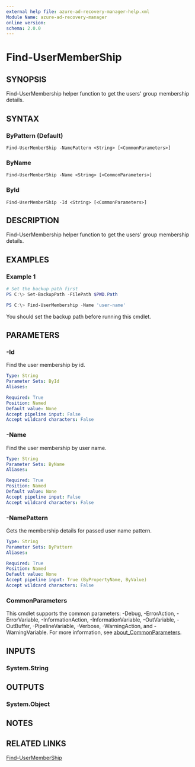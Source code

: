 ```yaml
---
external help file: azure-ad-recovery-manager-help.xml
Module Name: azure-ad-recovery-manager
online version:
schema: 2.0.0
---
```


# Find-UserMemberShip

## SYNOPSIS

Find-UserMembership helper function to get the users' group membership details.

## SYNTAX

### ByPattern (Default)
```
Find-UserMemberShip -NamePattern <String> [<CommonParameters>]
```

### ByName
```
Find-UserMemberShip -Name <String> [<CommonParameters>]
```

### ById
```
Find-UserMemberShip -Id <String> [<CommonParameters>]
```

## DESCRIPTION

Find-UserMembership helper function to get the users' group membership details.

## EXAMPLES

### Example 1

```powershell
# Set the backup path first
PS C:\> Set-BackupPath -FilePath $PWD.Path

PS C:\> Find-UserMembership -Name 'user-name'
```

You should set the backup path before running this cmdlet.

## PARAMETERS

### -Id

Find the user membership by id.

```yaml
Type: String
Parameter Sets: ById
Aliases:

Required: True
Position: Named
Default value: None
Accept pipeline input: False
Accept wildcard characters: False
```

### -Name

Find the user membership by user name.

```yaml
Type: String
Parameter Sets: ByName
Aliases:

Required: True
Position: Named
Default value: None
Accept pipeline input: False
Accept wildcard characters: False
```

### -NamePattern

Gets the membership details for passed user name pattern.

```yaml
Type: String
Parameter Sets: ByPattern
Aliases:

Required: True
Position: Named
Default value: None
Accept pipeline input: True (ByPropertyName, ByValue)
Accept wildcard characters: False
```

### CommonParameters
This cmdlet supports the common parameters: -Debug, -ErrorAction, -ErrorVariable, -InformationAction, -InformationVariable, -OutVariable, -OutBuffer, -PipelineVariable, -Verbose, -WarningAction, and -WarningVariable. For more information, see [about_CommonParameters](http://go.microsoft.com/fwlink/?LinkID=113216).

## INPUTS

### System.String

## OUTPUTS

### System.Object

## NOTES

## RELATED LINKS

[Find-UserMemberShip](https://github.com/hkarthik7/azure-ad-recovery-manager/blob/main/src/docs/Find-UserMemberShip.md)